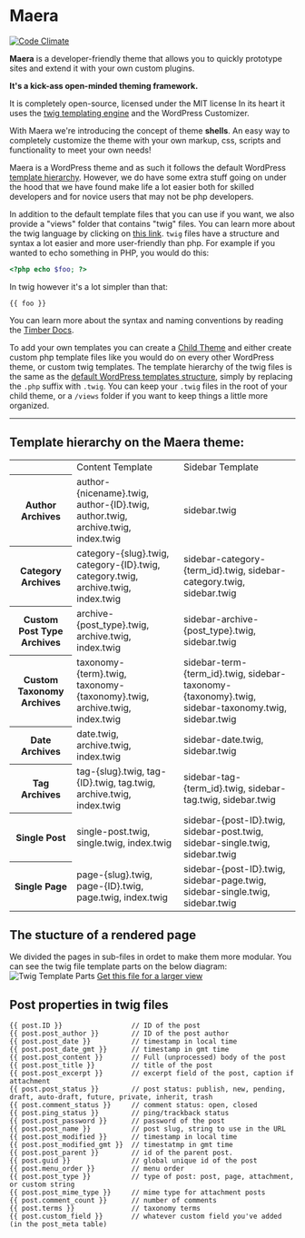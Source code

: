 Maera
=====

[![Code Climate](https://codeclimate.com/github/presscodes/maera/badges/gpa.svg)](https://codeclimate.com/github/presscodes/maera)

**Maera** is a developer-friendly theme that allows you to quickly prototype sites and extend it with your own custom plugins.

**It's a kick-ass open-minded theming framework.**

It is completely open-source, licensed under the MIT license
In its heart it uses the [twig templating engine](http://twig.sensiolabs.org/) and the WordPress Customizer.

With Maera we're introducing the concept of theme **shells**.  An easy way to completely customize the theme with your own markup, css, scripts and functionality to meet your own needs!

Maera is a WordPress theme and as such it follows the default WordPress [template hierarchy](http://wphierarchy.com/). However, we do have some extra stuff going on under the hood that we have found make life a lot easier both for skilled developers and for novice users that may not be php developers.

In addition to the default template files that you can use if you want, we also provide a "views" folder that contains "twig" files. You can learn more about the twig language by clicking on [this link](http://twig.sensiolabs.org/).
`twig` files have a structure and syntax a lot easier and more user-friendly than php. For example if you wanted to echo something in PHP, you would do this:

```php
<?php echo $foo; ?>
```

In twig however it's a lot simpler than that:

```twig
{{ foo }}
```

You can learn more about the syntax and naming conventions by reading the [Timber Docs](https://github.com/jarednova/timber/wiki).

To add your own templates you can create a [Child Theme](href="http://codex.wordpress.org/Child_Themes) and either create custom php template files like you would do on every other WordPress theme, or custom twig templates.
The template hierarchy of the twig files is the same as the [default WordPress templates structure](href="http://wphierarchy.com/), simply by replacing the `.php` suffix with `.twig`.
You can keep your `.twig` files in the root of your child theme, or a `/views` folder if you want to keep things a little more organized.

---

## Template hierarchy on the Maera theme:
<table>
<th>
<td>Content Template</td>
<td>Sidebar Template</td>
</th>
<tr>
<th>Author Archives</th>
<td>
author-{nicename}.twig, author-{ID}.twig, author.twig, archive.twig, index.twig
</td>
<td>
sidebar.twig
</td>
</tr>
<tr>
<th>Category Archives</th>
<td>
category-{slug}.twig, category-{ID}.twig, category.twig, archive.twig, index.twig
</td>
<td>
sidebar-category-{term_id}.twig, sidebar-category.twig, sidebar.twig
</td>
</tr>
<tr>
<th>Custom Post Type Archives</th>
<td>
archive-{post_type}.twig, archive.twig, index.twig
</td>
<td>
sidebar-archive-{post_type}.twig, sidebar.twig
</td>
</tr>
<tr>
<th>Custom Taxonomy Archives</th>
<td>
taxonomy-{term}.twig, taxonomy-{taxonomy}.twig, archive.twig, index.twig
</td>
<td>
sidebar-term-{term_id}.twig, sidebar-taxonomy-{taxonomy}.twig, sidebar-taxonomy.twig, sidebar.twig
</td>
</tr>
<tr>
<th>Date Archives</th>
<td>
date.twig, archive.twig, index.twig
</td>
<td>
sidebar-date.twig, sidebar.twig
</td>
</tr>
<tr>
<th>Tag Archives</th>
<td>
tag-{slug}.twig, tag-{ID}.twig, tag.twig, archive.twig, index.twig
</td>
<td>
sidebar-tag-{term_id}.twig, sidebar-tag.twig, sidebar.twig
</td>
</tr>
<tr>
<th>Single Post</th>
<td>
single-post.twig, single.twig, index.twig
</td>
<td>
sidebar-{post-ID}.twig, sidebar-post.twig, sidebar-single.twig, sidebar.twig
</td>
</tr>
<tr>
<th>Single Page</th>
<td>
page-{slug}.twig, page-{ID}.twig, page.twig, index.twig
</td>
<td>
sidebar-{post-ID}.twig, sidebar-page.twig, sidebar-single.twig, sidebar.twig
</td>
</tr>
</table>

## The stucture of a rendered page

We divided the pages in sub-files in ordet to make them more modular.
You can see the twig file template parts on the below diagram:
![Twig Template Parts](https://press.codes/wp-content/uploads/template-structure.png)
[Get this file for a larger view](https://press.codes/wp-content/uploads/template-structure.png)

## Post properties in twig files

```
{{ post.ID }}                 // ID of the post
{{ post.post_author }}        // ID of the post author
{{ post.post_date }}          // timestamp in local time
{{ post.post_date_gmt }}      // timestamp in gmt time
{{ post.post_content }}       // Full (unprocessed) body of the post
{{ post.post_title }}         // title of the post
{{ post.post_excerpt }}       // excerpt field of the post, caption if attachment
{{ post.post_status }}        // post status: publish, new, pending, draft, auto-draft, future, private, inherit, trash
{{ post.comment_status }}     // comment status: open, closed
{{ post.ping_status }}        // ping/trackback status
{{ post.post_password }}      // password of the post
{{ post.post_name }}          // post slug, string to use in the URL
{{ post.post_modified }}      // timestamp in local time
{{ post.post_modified_gmt }}  // timestatmp in gmt time
{{ post.post_parent }}        // id of the parent post.
{{ post.guid }}               // global unique id of the post
{{ post.menu_order }}         // menu order
{{ post.post_type }}          // type of post: post, page, attachment, or custom string
{{ post.post_mime_type }}     // mime type for attachment posts
{{ post.comment_count }}      // number of comments
{{ post.terms }}              // taxonomy terms
{{ post.custom_field }}       // whatever custom field you've added (in the post_meta table)
```
